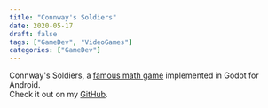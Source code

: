 ```yaml
---
title: "Connway's Soldiers"
date: 2020-05-17
draft: false
tags: ["GameDev", "VideoGames"]
categories: ["GameDev"]
---
```


Connway's Soldiers, a [famous math game](https://en.wikipedia.org/wiki/Conway%27s_Soldiers) implemented in Godot for Android.  
Check it out on my [GitHub](https://github.com/GalileoCap/game_connways_soldiers).

